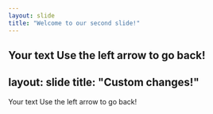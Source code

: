```yaml
---
layout: slide
title: "Welcome to our second slide!"
---
```

Your text
Use the left arrow to go back!
---
layout: slide
title: "Custom changes!"
---
Your text
Use the left arrow to go back!
